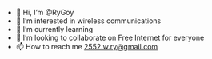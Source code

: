 - 👋 Hi, I’m @RyGoy
- 👀 I’m interested in wireless communications
- 🌱 I’m currently learning 
- 💞️ I’m looking to collaborate on Free Internet for everyone 
- 📫 How to reach me 2552.w.ry@gmail.com

<!---
RyGoy/RyGoy is a ✨ special ✨ repository because its `README.md` (this file) appears on your GitHub profile.
You can click the Preview link to take a look at your changes.
--->
